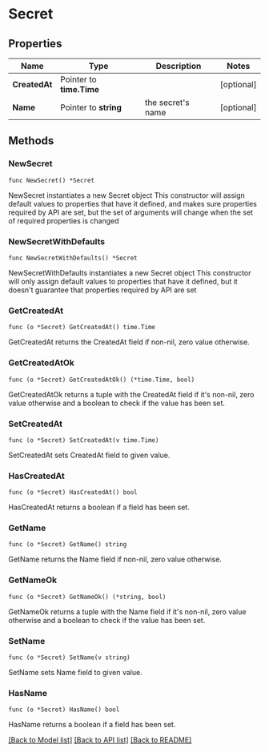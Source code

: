 # Secret

## Properties

Name | Type | Description | Notes
------------ | ------------- | ------------- | -------------
**CreatedAt** | Pointer to **time.Time** |  | [optional] 
**Name** | Pointer to **string** | the secret&#39;s name | [optional] 

## Methods

### NewSecret

`func NewSecret() *Secret`

NewSecret instantiates a new Secret object
This constructor will assign default values to properties that have it defined,
and makes sure properties required by API are set, but the set of arguments
will change when the set of required properties is changed

### NewSecretWithDefaults

`func NewSecretWithDefaults() *Secret`

NewSecretWithDefaults instantiates a new Secret object
This constructor will only assign default values to properties that have it defined,
but it doesn't guarantee that properties required by API are set

### GetCreatedAt

`func (o *Secret) GetCreatedAt() time.Time`

GetCreatedAt returns the CreatedAt field if non-nil, zero value otherwise.

### GetCreatedAtOk

`func (o *Secret) GetCreatedAtOk() (*time.Time, bool)`

GetCreatedAtOk returns a tuple with the CreatedAt field if it's non-nil, zero value otherwise
and a boolean to check if the value has been set.

### SetCreatedAt

`func (o *Secret) SetCreatedAt(v time.Time)`

SetCreatedAt sets CreatedAt field to given value.

### HasCreatedAt

`func (o *Secret) HasCreatedAt() bool`

HasCreatedAt returns a boolean if a field has been set.

### GetName

`func (o *Secret) GetName() string`

GetName returns the Name field if non-nil, zero value otherwise.

### GetNameOk

`func (o *Secret) GetNameOk() (*string, bool)`

GetNameOk returns a tuple with the Name field if it's non-nil, zero value otherwise
and a boolean to check if the value has been set.

### SetName

`func (o *Secret) SetName(v string)`

SetName sets Name field to given value.

### HasName

`func (o *Secret) HasName() bool`

HasName returns a boolean if a field has been set.


[[Back to Model list]](../README.md#documentation-for-models) [[Back to API list]](../README.md#documentation-for-api-endpoints) [[Back to README]](../README.md)


